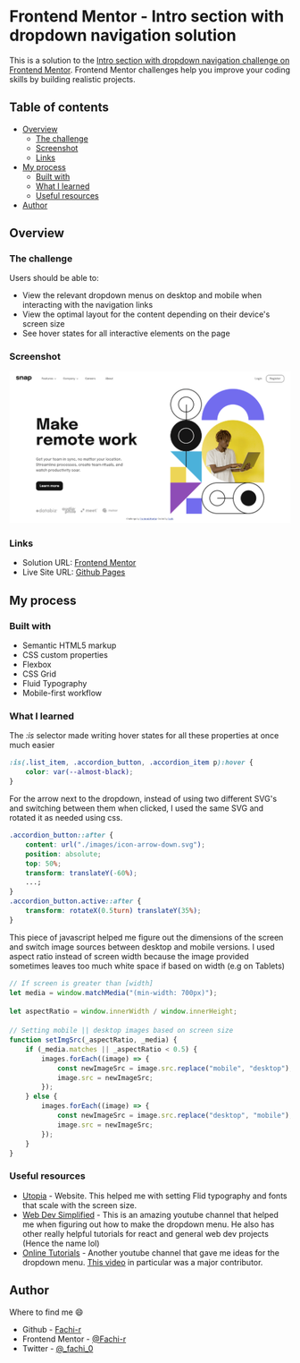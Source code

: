 # Frontend Mentor - Intro section with dropdown navigation solution

This is a solution to the [Intro section with dropdown navigation challenge on Frontend Mentor](https://www.frontendmentor.io/challenges/intro-section-with-dropdown-navigation-ryaPetHE5). Frontend Mentor challenges help you improve your coding skills by building realistic projects.

## Table of contents

-  [Overview](#overview)
   -  [The challenge](#the-challenge)
   -  [Screenshot](#screenshot)
   -  [Links](#links)
-  [My process](#my-process)
   -  [Built with](#built-with)
   -  [What I learned](#what-i-learned)
   -  [Useful resources](#useful-resources)
-  [Author](#author)

## Overview

### The challenge

Users should be able to:

-  View the relevant dropdown menus on desktop and mobile when interacting with the navigation links
-  View the optimal layout for the content depending on their device's screen size
-  See hover states for all interactive elements on the page

### Screenshot

![](./screenshot.png)

### Links

-  Solution URL: [Frontend Mentor](https://www.frontendmentor.io/solutions/responsive-landing-page-using-css-and-javascript-o3glWGpVDE)
-  Live Site URL: [Github Pages](https://fachi-r.github.io/snap-intro-page/)

## My process

### Built with

-  Semantic HTML5 markup
-  CSS custom properties
-  Flexbox
-  CSS Grid
-  Fluid Typography
-  Mobile-first workflow

### What I learned

The _:is_ selector made writing hover states for all these properties at once much easier

```css
:is(.list_item, .accordion_button, .accordion_item p):hover {
	color: var(--almost-black);
}
```

For the arrow next to the dropdown, instead of using two different SVG's and switching between them when clicked, I used the same SVG and rotated it as needed using css.

```css
.accordion_button::after {
	content: url("./images/icon-arrow-down.svg");
	position: absolute;
	top: 50%;
	transform: translateY(-60%);
	...;
}
.accordion_button.active::after {
	transform: rotateX(0.5turn) translateY(35%);
}
```

This piece of javascript helped me figure out the dimensions of the screen and switch image sources between desktop and mobile versions.
I used aspect ratio instead of screen width because the image provided sometimes leaves too much white space if based on width (e.g on Tablets)

```js
// If screen is greater than [width]
let media = window.matchMedia("(min-width: 700px)");

let aspectRatio = window.innerWidth / window.innerHeight;

// Setting mobile || desktop images based on screen size
function setImgSrc(_aspectRatio, _media) {
	if (_media.matches || _aspectRatio < 0.5) {
		images.forEach((image) => {
			const newImageSrc = image.src.replace("mobile", "desktop");
			image.src = newImageSrc;
		});
	} else {
		images.forEach((image) => {
			const newImageSrc = image.src.replace("desktop", "mobile");
			image.src = newImageSrc;
		});
	}
}
```

### Useful resources

-  [Utopia](https://utopia.fyi/) - Website. This helped me with setting Flid typography and fonts that scale with the screen size.
-  [Web Dev Simplified](https://youtube.com/@WebDevSimplified) - This is an amazing youtube channel that helped me when figuring out how to make the dropdown menu. He also has other really helpful tutorials for react and general web dev projects (Hence the name lol)
-  [Online Tutorials](https://youtube.com/@OnlineTutorialsYT) - Another youtube channel that gave me ideas for the dropdown menu. [This video](https://youtu.be/dPLHi7tsoFU) in particular was a major contributor.

## Author

Where to find me 😄

-  Github - [Fachi-r](https://github.com/Fachi-r)
-  Frontend Mentor - [@Fachi-r](https://www.frontendmentor.io/profile/yFachi-r)
-  Twitter - [@\_fachi_0](https://www.twitter.com/_fachi_0)
